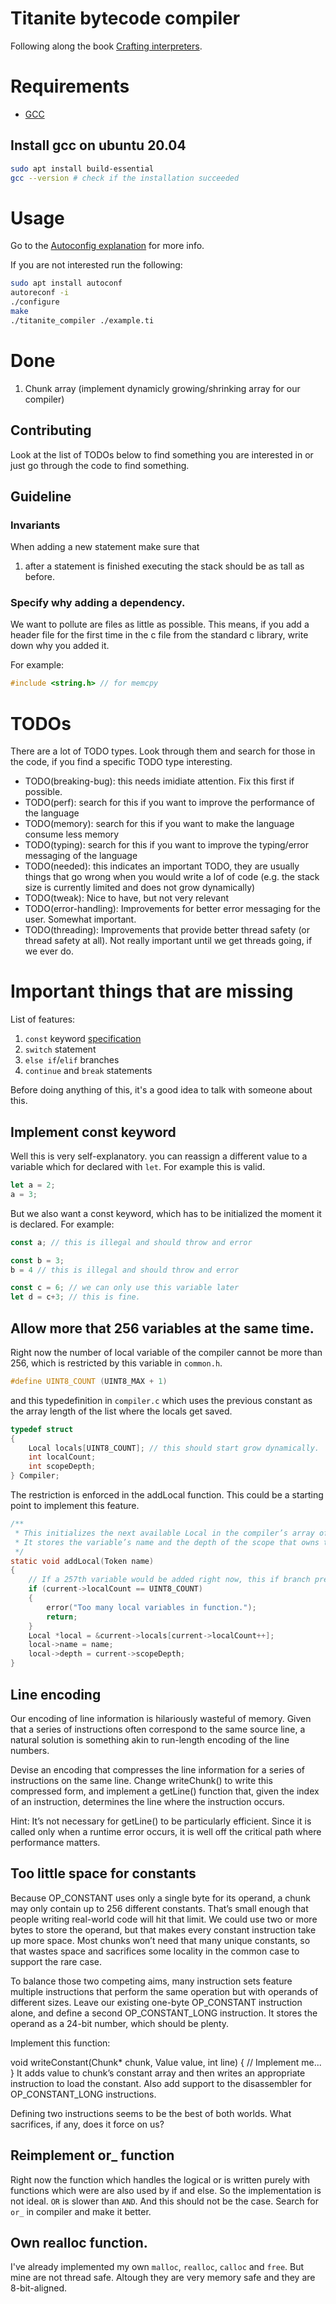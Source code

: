 # Titanite bytecode compiler

Following along the book [Crafting interpreters](https://craftinginterpreters.com/contents.html).

# Requirements

* [GCC](https://gcc.gnu.org/)

## Install gcc on ubuntu 20.04

```sh
sudo apt install build-essential
gcc --version # check if the installation succeeded
```

# Usage

Go to the [Autoconfig explanation](./AUTOCONFIG.md) for more info.

If you are not interested run the following:

```sh
sudo apt install autoconf
autoreconf -i
./configure
make
./titanite_compiler ./example.ti
```

# Done

1. Chunk array (implement dynamicly growing/shrinking array for our compiler)

## Contributing

Look at the list of TODOs below to find something you are interested in or just go through the code to find something.

## Guideline

### Invariants

When adding a new statement make sure that

1. after a statement is finished executing the stack should be as tall as before.

### Specify why adding a dependency.

We want to pollute are files as little as possible. This means, if you add a header file for the first time in the c file from the standard c library, write down why you added it.

For example:

```c
#include <string.h> // for memcpy
```

# TODOs

There are a lot of TODO types. Look through them and search for those in the code, if you find a specific TODO type interesting.

* TODO(breaking-bug): this needs imidiate attention. Fix this first if possible.
* TODO(perf): search for this if you want to improve the performance of the language
* TODO(memory): search for this if you want to make the language consume less memory
* TODO(typing): search for this if you want to improve the typing/error messaging of the language
* TODO(needed): this indicates an important TODO, they are usually things that go wrong when you would write a lof of code (e.g. the stack size is currently limited and does not grow dynamically)
* TODO(tweak): Nice to have, but not very relevant
* TODO(error-handling): Improvements for better error messaging for the user. Somewhat important.
* TODO(threading): Improvements that provide better thread safety (or thread safety at all). Not really important until we get threads going, if we ever do.

# Important things that are missing

List of features:

1. `const` keyword [specification](#implement-const-keyword)
2. `switch` statement
3. `else if`/`elif` branches
4. `continue` and `break` statements

Before doing anything of this, it's a good idea to talk with someone about this.

## Implement const keyword

Well this is very self-explanatory. you can reassign a different value to a variable which for declared with `let`. For example this is valid.

```rs
let a = 2;
a = 3;
```

But we also want a const keyword, which has to be initialized the moment it is declared. For example:

```js
const a; // this is illegal and should throw and error

const b = 3;
b = 4 // this is illegal and should throw and error

const c = 6; // we can only use this variable later
let d = c+3; // this is fine.
```

## Allow more that 256 variables at the same time.

Right now the number of local variable of the compiler cannot be more than 256, which is restricted by this variable in `common.h`.

```c
#define UINT8_COUNT (UINT8_MAX + 1)
```

and this typedefinition in `compiler.c` which uses the previous constant as the array length of the list where the locals get saved.

```c
typedef struct
{
    Local locals[UINT8_COUNT]; // this should start grow dynamically.
    int localCount;
    int scopeDepth;
} Compiler;
```

The restriction is enforced in the addLocal function. This could be a starting point to implement this feature.

```c
/**
 * This initializes the next available Local in the compiler’s array of variables.
 * It stores the variable’s name and the depth of the scope that owns the variable.
 */
static void addLocal(Token name)
{
    // If a 257th variable would be added right now, this if branch prevents it by throwing a compiler error.
    if (current->localCount == UINT8_COUNT)
    {
        error("Too many local variables in function.");
        return;
    }
    Local *local = &current->locals[current->localCount++];
    local->name = name;
    local->depth = current->scopeDepth;
}
```

## Line encoding

Our encoding of line information is hilariously wasteful of memory. Given that a series of instructions often correspond to the same source line, a natural solution is something akin to run-length encoding of the line numbers.

Devise an encoding that compresses the line information for a series of instructions on the same line. Change writeChunk() to write this compressed form, and implement a getLine() function that, given the index of an instruction, determines the line where the instruction occurs.

Hint: It’s not necessary for getLine() to be particularly efficient. Since it is called only when a runtime error occurs, it is well off the critical path where performance matters.

## Too little space for constants

Because OP_CONSTANT uses only a single byte for its operand, a chunk may only contain up to 256 different constants. That’s small enough that people writing real-world code will hit that limit. We could use two or more bytes to store the operand, but that makes every constant instruction take up more space. Most chunks won’t need that many unique constants, so that wastes space and sacrifices some locality in the common case to support the rare case.

To balance those two competing aims, many instruction sets feature multiple instructions that perform the same operation but with operands of different sizes. Leave our existing one-byte OP_CONSTANT instruction alone, and define a second OP_CONSTANT_LONG instruction. It stores the operand as a 24-bit number, which should be plenty.

Implement this function:

void writeConstant(Chunk* chunk, Value value, int line) {
  // Implement me...
}
It adds value to chunk’s constant array and then writes an appropriate instruction to load the constant. Also add support to the disassembler for OP_CONSTANT_LONG instructions.

Defining two instructions seems to be the best of both worlds. What sacrifices, if any, does it force on us?

## Reimplement or_ function

Right now the function which handles the logical or is written purely with functions which were are also used by if and else. So the implementation is not ideal. `OR` is slower than `AND`. And this should not be the case. Search for `or_` in compiler and make it better.

## Own realloc function.

I've already implemented my own `malloc`, `realloc`, `calloc` and `free`. But mine are not thread safe. Altough they are very memory safe and they are 8-bit-aligned.
